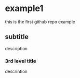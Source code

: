 # example1
this is the first github repo example

## subtitle
description

### 3rd level title
descrintion
